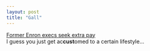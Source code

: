 ```yaml
---
layout: post
title: "Gall"
---
```




<a href="http://www.bizjournals.com/houston/stories/2002/08/12/daily6.html">Former Enron execs seek extra pay</a><br>
I guess you just get ac<b>cust</b>omed to a certain lifestyle...


